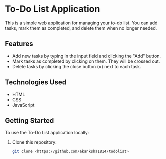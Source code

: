 # To-Do List Application

This is a simple web application for managing your to-do list. You can add tasks, mark them as completed, and delete them when no longer needed.

## Features

- Add new tasks by typing in the input field and clicking the "Add" button.
- Mark tasks as completed by clicking on them. They will be crossed out.
- Delete tasks by clicking the close button (×) next to each task.

## Technologies Used

- HTML
- CSS
- JavaScript

## Getting Started

To use the To-Do List application locally:

1. Clone this repository:
   ```bash
   git clone <https://github.com/akanksha1814/todolist>

